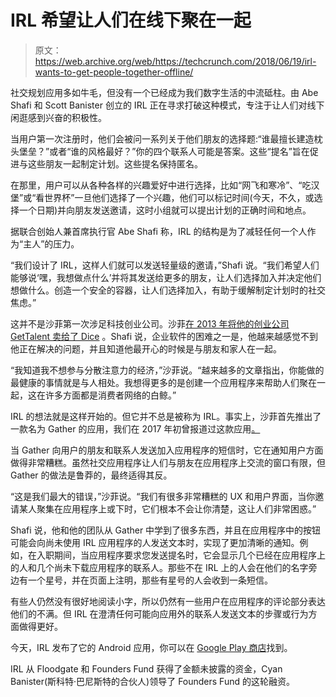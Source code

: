 # IRL 希望让人们在线下聚在一起 

> 原文：<https://web.archive.org/web/https://techcrunch.com/2018/06/19/irl-wants-to-get-people-together-offline/>

社交规划应用多如牛毛，但没有一个已经成为我们数字生活的中流砥柱。由 Abe Shafi 和 Scott Banister 创立的 IRL 正在寻求打破这种模式，专注于让人们对线下闲逛感到兴奋的积极性。

当用户第一次注册时，他们会被问一系列关于他们朋友的选择题:“谁最擅长建造枕头堡垒？”或者“谁的风格最好？”你的四个联系人可能是答案。这些“提名”旨在促进与这些朋友一起制定计划。这些提名保持匿名。

在那里，用户可以从各种各样的兴趣爱好中进行选择，比如“网飞和寒冷”、“吃汉堡”或“看世界杯”一旦他们选择了一个兴趣，他们可以标记时间(今天，不久，或选择一个日期)并向朋友发送邀请，这时小组就可以提出计划的正确时间和地点。

据联合创始人兼首席执行官 Abe Shafi 称，IRL 的结构是为了减轻任何一个人作为“主人”的压力。

“我们设计了 IRL，这样人们就可以发送轻量级的邀请，”Shafi 说。“我们希望人们能够说‘嘿，我想做点什么’并将其发送给更多的朋友，让人们选择加入并决定他们想做什么。创造一个安全的容器，让人们选择加入，有助于缓解制定计划时的社交焦虑。”

这并不是沙菲第一次涉足科技创业公司。沙菲[在 2013 年将他的创业公司 GetTalent 卖给了 Dice](https://web.archive.org/web/20230130234350/https://techcrunch.com/2013/12/05/dice-acquires-gettalent/) 。Shafi 说，企业软件的困难之一是，他越来越感觉不到他正在解决的问题，并且知道他最开心的时候是与朋友和家人在一起。

“我知道我不想参与分散注意力的经济，”沙菲说。“越来越多的文章指出，你能做的最健康的事情就是与人相处。我想得更多的是创建一个应用程序来帮助人们聚在一起，这在许多方面都是消费者网络的白鲸。”

IRL 的想法就是这样开始的。但它并不总是被称为 IRL。事实上，沙菲首先推出了一款名为 Gather 的应用，我们在 2017 年初曾报道过这款应用[。](https://web.archive.org/web/20230130234350/https://techcrunch.com/2017/04/20/dont-get-played-by-this-spammy-app-like-i-did/)

当 Gather 向用户的朋友和联系人发送加入应用程序的短信时，它在通知用户方面做得非常糟糕。虽然社交应用程序让人们与朋友在应用程序上交流的窗口有限，但 Gather 的做法是鲁莽的，最终适得其反。

“这是我们最大的错误，”沙菲说。“我们有很多非常糟糕的 UX 和用户界面，当你邀请某人聚集在应用程序上或下时，它们根本不会让你清楚，这让人们非常困惑。”

Shafi 说，他和他的团队从 Gather 中学到了很多东西，并且在应用程序中的按钮可能会向尚未使用 IRL 应用程序的人发送文本时，实现了更加清晰的通知。例如，在入职期间，当应用程序要求您发送提名时，它会显示几个已经在应用程序上的人和几个尚未下载应用程序的联系人。那些不在 IRL 上的人会在他们的名字旁边有一个星号，并在页面上注明，那些有星号的人会收到一条短信。

有些人仍然没有很好地阅读小字，所以仍然有一些用户在应用程序的评论部分表达他们的不满。但 IRL 在澄清任何可能向应用外的联系人发送文本的步骤或行为方面做得更好。

今天，IRL 发布了它的 Android 应用，你可以在 [Google Play 商店](https://play.google.com/apps/testing/co.irl.irl)找到。

IRL 从 Floodgate 和 Founders Fund 获得了金额未披露的资金，Cyan Banister(斯科特·巴尼斯特的合伙人)领导了 Founders Fund 的这轮融资。